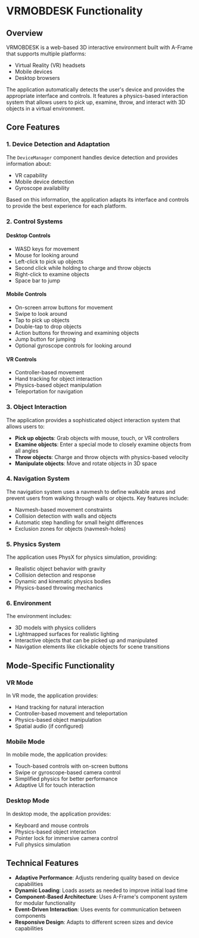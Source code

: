 # VRMOBDESK Functionality

## Overview

VRMOBDESK is a web-based 3D interactive environment built with A-Frame that supports multiple platforms:
- Virtual Reality (VR) headsets
- Mobile devices
- Desktop browsers

The application automatically detects the user's device and provides the appropriate interface and controls. It features a physics-based interaction system that allows users to pick up, examine, throw, and interact with 3D objects in a virtual environment.

## Core Features

### 1. Device Detection and Adaptation

The `DeviceManager` component handles device detection and provides information about:
- VR capability
- Mobile device detection
- Gyroscope availability

Based on this information, the application adapts its interface and controls to provide the best experience for each platform.

### 2. Control Systems

#### Desktop Controls
- WASD keys for movement
- Mouse for looking around
- Left-click to pick up objects
- Second click while holding to charge and throw objects
- Right-click to examine objects
- Space bar to jump

#### Mobile Controls
- On-screen arrow buttons for movement
- Swipe to look around
- Tap to pick up objects
- Double-tap to drop objects
- Action buttons for throwing and examining objects
- Jump button for jumping
- Optional gyroscope controls for looking around

#### VR Controls
- Controller-based movement
- Hand tracking for object interaction
- Physics-based object manipulation
- Teleportation for navigation

### 3. Object Interaction

The application provides a sophisticated object interaction system that allows users to:

- **Pick up objects**: Grab objects with mouse, touch, or VR controllers
- **Examine objects**: Enter a special mode to closely examine objects from all angles
- **Throw objects**: Charge and throw objects with physics-based velocity
- **Manipulate objects**: Move and rotate objects in 3D space

### 4. Navigation System

The navigation system uses a navmesh to define walkable areas and prevent users from walking through walls or objects. Key features include:

- Navmesh-based movement constraints
- Collision detection with walls and objects
- Automatic step handling for small height differences
- Exclusion zones for objects (navmesh-holes)

### 5. Physics System

The application uses PhysX for physics simulation, providing:

- Realistic object behavior with gravity
- Collision detection and response
- Dynamic and kinematic physics bodies
- Physics-based throwing mechanics

### 6. Environment

The environment includes:

- 3D models with physics colliders
- Lightmapped surfaces for realistic lighting
- Interactive objects that can be picked up and manipulated
- Navigation elements like clickable objects for scene transitions

## Mode-Specific Functionality

### VR Mode

In VR mode, the application provides:
- Hand tracking for natural interaction
- Controller-based movement and teleportation
- Physics-based object manipulation
- Spatial audio (if configured)

### Mobile Mode

In mobile mode, the application provides:
- Touch-based controls with on-screen buttons
- Swipe or gyroscope-based camera control
- Simplified physics for better performance
- Adaptive UI for touch interaction

### Desktop Mode

In desktop mode, the application provides:
- Keyboard and mouse controls
- Physics-based object interaction
- Pointer lock for immersive camera control
- Full physics simulation

## Technical Features

- **Adaptive Performance**: Adjusts rendering quality based on device capabilities
- **Dynamic Loading**: Loads assets as needed to improve initial load time
- **Component-Based Architecture**: Uses A-Frame's component system for modular functionality
- **Event-Driven Interaction**: Uses events for communication between components
- **Responsive Design**: Adapts to different screen sizes and device capabilities
